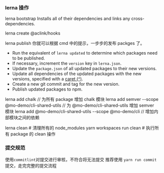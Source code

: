 ### lerna 操作

lerna bootstrap Installs all of their dependencies and links any cross-dependencies.

lerna create @aclink/hooks

lerna publish 你就可以根据 cmd 中的提示，一步步的发布 packges 了。

- Run the equivalent of `lerna updated` to determine which packages need to be published.
- If necessary, increment the `version` key in `lerna.json`.
- Update the `package.json` of all updated packages to their new versions.
- Update all dependencies of the updated packages with the new versions, specified with a [caret (^)](https://docs.npmjs.com/files/package.json#dependencies).
- Create a new git commit and tag for the new version.
- Publish updated packages to npm.

lerna add chalk // 为所有 package 增加 chalk 模块
lerna add semver --scope @mo-demo/cli-shared-utils // 为 @mo-demo/cli-shared-utils 增加 semver 模块
lerna add @mo-demo/cli-shared-utils --scope @mo-demo/cli // 增加内部模块之间的依赖

lerna clean # 清理所有的 node_modules
yarn workspaces run clean # 执行所有 package 的 clean 操作

### 提交规范

使用`commitlint`对提交进行审核，不符合将无法提交
推荐使用 `yarn run commit` 提交，走完完整的提交流程
